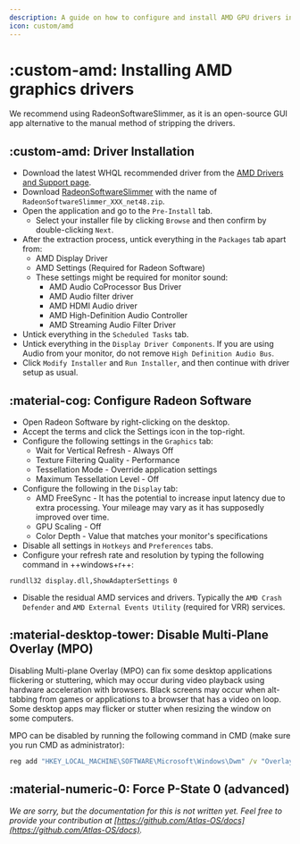 ```yaml
---
description: A guide on how to configure and install AMD GPU drivers in 3R4-OS
icon: custom/amd
---
```


# :custom-amd: Installing AMD graphics drivers

We recommend using RadeonSoftwareSlimmer, as it is an open-source GUI app alternative to the manual method of stripping the drivers.

## :custom-amd: Driver Installation

- Download the latest WHQL recommended driver from the [AMD Drivers and Support page](https://www.amd.com/en/support).
- Download [RadeonSoftwareSlimmer](https://github.com/GSDragoon/RadeonSoftwareSlimmer) with the name of ``RadeonSoftwareSlimmer_XXX_net48.zip``.
- Open the application and go to the ``Pre-Install`` tab.
    - Select your installer file by clicking ``Browse`` and then confirm by double-clicking ``Next``.
- After the extraction process, untick everything in the ``Packages`` tab apart from:
    - AMD Display Driver
    - AMD Settings (Required for Radeon Software)
    - These settings might be required for monitor sound:
        - AMD Audio CoProcessor Bus Driver
        - AMD Audio filter driver
        - AMD HDMI Audio driver
        - AMD High-Definition Audio Controller
        - AMD Streaming Audio Filter Driver
- Untick everything in the ``Scheduled Tasks`` tab.
- Untick everything in the ``Display Driver Components``. If you are using Audio from your monitor, do not remove ``High Definition Audio Bus``.
- Click ``Modify Installer`` and ``Run Installer``, and then continue with driver setup as usual.

## :material-cog: Configure Radeon Software

- Open Radeon Software by right-clicking on the desktop.
- Accept the terms and click the Settings icon in the top-right.
- Configure the following settings in the ``Graphics`` tab:
    - Wait for Vertical Refresh - Always Off
    - Texture Filtering Quality - Performance
    - Tessellation Mode - Override application settings
    - Maximum Tessellation Level - Off
- Configure the following in the ``Display`` tab:
    - AMD FreeSync - It has the potential to increase input latency due to extra processing. Your mileage may vary as it has supposedly improved over time.
    - GPU Scaling - Off
    - Color Depth - Value that matches your monitor's specifications
- Disable all settings in ``Hotkeys`` and ``Preferences`` tabs.
- Configure your refresh rate and resolution by typing the following command in ++windows+r++:
```
rundll32 display.dll,ShowAdapterSettings 0
```
- Disable the residual AMD services and drivers. Typically the ``AMD Crash Defender`` and ``AMD External Events Utility`` (required for VRR) services.

## :material-desktop-tower: Disable Multi-Plane Overlay (MPO)

Disabling Multi-plane Overlay (MPO) can fix some desktop applications flickering or stuttering, which may occur during video playback using hardware acceleration with browsers. Black screens may occur when alt-tabbing from games or applications to a browser that has a video on loop. Some desktop apps may flicker or stutter when resizing the window on some computers.

MPO can be disabled by running the following command in CMD (make sure you run CMD as administrator):
```bat
reg add "HKEY_LOCAL_MACHINE\SOFTWARE\Microsoft\Windows\Dwm" /v "OverlayTestMode" /t REG_DWORD /d "5" /f
```

## :material-numeric-0: Force P-State 0 (advanced)

*We are sorry, but the documentation for this is not written yet. Feel free to provide your contribution at [https://github.com/Atlas-OS/docs](https://github.com/Atlas-OS/docs).*
